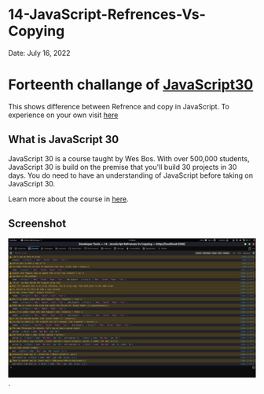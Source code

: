 # 14-JavaScript-Refrences-Vs-Copying

Date: July 16, 2022

# Forteenth challange of [JavaScript30](https://javascript30.com/)

This shows difference between Refrence and copy in JavaScript. To experience on your own visit [here](https://github.com/Rohit-Saini7/13-Slide-in-on-Scroll)

## What is JavaScript 30

JavaScript 30 is a course taught by Wes Bos. With over 500,000 students, JavaScript 30 is build on the premise that you'll build 30 projects in 30 days. You do need to have an understanding of JavaScript before taking on JavaScript 30.

Learn more about the course in [here](https://javascript30.com/).

## Screenshot

![Screendhot](./assets/screenshot.png).
